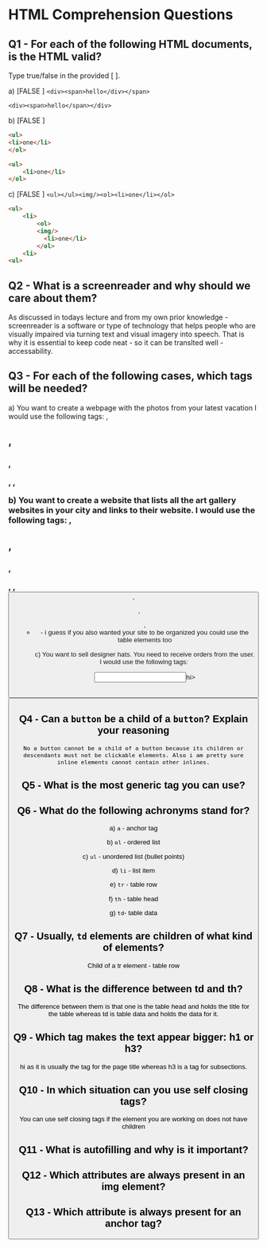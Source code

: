 # HTML Comprehension Questions

## Q1 - For each of the following HTML documents, is the HTML valid?

Type true/false in the provided [ ].

a) [FALSE ] `<div><span>hello</div></span>`

`<div><span>hello</span></div>`

b) [FALSE ]

```html
<ul>
<li>one</li>
</ol>
```

```html
<ul>
    <li>one</li>
</ol>
```


c) [FALSE ] `<ul></ul><img/><ol><li>one</li></ol>`

```html
<ul>
    <li>
        <ol>
        <img/>
          <li>one</li>
        </ol>
    <li>
<ul>
```

## Q2 - What is a screenreader and why should we care about them?

As discussed in todays lecture and from my own prior knowledge - screenreader is a software or type of technology that helps people who are visually impaired via turning text and visual imagery into speech. That is why it is essential to keep code neat - so it can be translted well - accessability.

## Q3 - For each of the following cases, which tags will be needed?

a) You want to create a webpage with the photos from your latest vacation
I would use the following tags:
    <hi>, <h2>, <h3>, <p>, <img>, 

b) You want to create a website that lists all the art gallery websites in your city and links to their website.
 I would use the following tags:
    <hi>, <h2>, <h3>, <p>, <img>, <button>, <ol>, <ul>, <li> <a>- i guess if you also wanted your site to be organized you could use the table elements too <tr><td><th>

c) You want to sell designer hats. You need to receive orders from the user.
I would use the following tags:
    <Img><form><input>hi><h2><h3><p><button>

## Q4 - Can a `button` be a child of a `button`? Explain your reasoning
    No a button cannot be a child of a button because its children or descendants must not be clickable elements. Also i am pretty sure inline elements cannot contain other inlines.

## Q5 - What is the most generic tag you can use?
<div>

## Q6 - What do the following achronyms stand for?

a) `a` - anchor tag

b) `ol` - ordered list

c) `ul` - unordered list (bullet points)

d) `li` - list item

e) `tr` - table row

f) `th` - table head

g) `td`- table data

## Q7 - Usually, `td` elements are children of what kind of elements?

Child of a tr element - table row

## Q8 - What is the difference between td and th?

The difference between them is that one is the table head and holds the title for the table whereas td is table data and holds the data for it.

## Q9 - Which tag makes the text appear bigger: h1 or h3?

hi as it is usually the tag for the page title whereas h3 is a tag for subsections.

## Q10 - In which situation can you use self closing tags?

You can use self closing tags if the element you are working on does not have children

## Q11 - What is autofilling and why is it important?

## Q12 - Which attributes are always present in an img element?

## Q13 - Which attribute is always present for an anchor tag?
